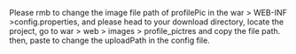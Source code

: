 Please rmb to change the image file path of profilePic in the war > WEB-INF >config.properties, and please head to your download directory, locate the project, go to war > web > images > profile_pictres and copy the file path.
 then, paste to change the uploadPath in the config file.
